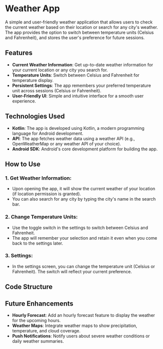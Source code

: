 # Weather App

A simple and user-friendly weather application that allows users to check the current weather based on their location or search for any city's weather. The app provides the option to switch between temperature units (Celsius and Fahrenheit), and stores the user's preference for future sessions.

## Features

- **Current Weather Information**: Get up-to-date weather information for your current location or any city you search for.
- **Temperature Units**: Switch between Celsius and Fahrenheit for temperature display.
- **Persistent Settings**: The app remembers your preferred temperature unit across sessions (Celsius or Fahrenheit).
- **User-Friendly UI**: Simple and intuitive interface for a smooth user experience.

## Technologies Used

- **Kotlin**: The app is developed using Kotlin, a modern programming language for Android development.
- **API**: The app fetches weather data using a weather API (e.g., OpenWeatherMap or any weather API of your choice).
- **Android SDK**: Android's core development platform for building the app.

## How to Use

### 1. Get Weather Information:
- Upon opening the app, it will show the current weather of your location (if location permission is granted).
- You can also search for any city by typing the city's name in the search bar.

### 2. Change Temperature Units:
- Use the toggle switch in the settings to switch between Celsius and Fahrenheit.
- The app will remember your selection and retain it even when you come back to the settings later.

### 3. Settings:
- In the settings screen, you can change the temperature unit (Celsius or Fahrenheit). The switch will reflect your current preference.

## Code Structure


## Future Enhancements

- **Hourly Forecast**: Add an hourly forecast feature to display the weather for the upcoming hours.
- **Weather Maps**: Integrate weather maps to show precipitation, temperature, and cloud coverage.
- **Push Notifications**: Notify users about severe weather conditions or daily weather summaries.
